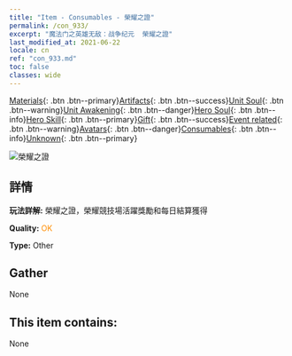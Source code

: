 ```yaml
---
title: "Item - Consumables - 榮耀之證"
permalink: /con_933/
excerpt: "魔法门之英雄无敌：战争纪元  榮耀之證"
last_modified_at: 2021-06-22
locale: cn
ref: "con_933.md"
toc: false
classes: wide
---
```

 [Materials](/ItemsCN/){: .btn .btn--primary}[Artifacts](/ItemsCN/Artifacts/){: .btn .btn--success}[Unit Soul](/ItemsCN/UnitSoul/){: .btn .btn--warning}[Unit Awakening](/ItemsCN/UnitAwakening/){: .btn .btn--danger}[Hero Soul](/ItemsCN/HeroSoul/){: .btn .btn--info}[Hero Skill](/ItemsCN/HeroSkill/){: .btn .btn--primary}[Gift](/ItemsCN/Gift/){: .btn .btn--success}[Event related](/ItemsCN/Events/){: .btn .btn--warning}[Avatars](/ItemsCN/Avatars/){: .btn .btn--danger}[Consumables](/ItemsCN/Consumables/){: .btn .btn--info}[Unknown](/ItemsCN/Unknown/){: .btn .btn--primary}

 ![榮耀之證](/images/t/i_40021.png)

## 詳情
 **玩法詳解:** 榮耀之證，榮耀競技場活躍獎勵和每日結算獲得

 **Quality:** <span style="color: #FF8C00">OK</span>

 **Type:** Other

## Gather

  None

## This item contains:

  None

